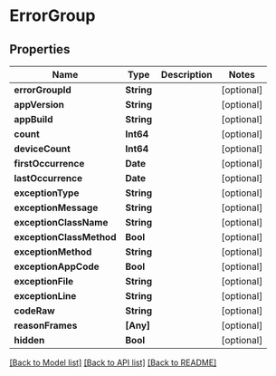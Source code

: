 # ErrorGroup

## Properties
Name | Type | Description | Notes
------------ | ------------- | ------------- | -------------
**errorGroupId** | **String** |  | [optional] 
**appVersion** | **String** |  | [optional] 
**appBuild** | **String** |  | [optional] 
**count** | **Int64** |  | [optional] 
**deviceCount** | **Int64** |  | [optional] 
**firstOccurrence** | **Date** |  | [optional] 
**lastOccurrence** | **Date** |  | [optional] 
**exceptionType** | **String** |  | [optional] 
**exceptionMessage** | **String** |  | [optional] 
**exceptionClassName** | **String** |  | [optional] 
**exceptionClassMethod** | **Bool** |  | [optional] 
**exceptionMethod** | **String** |  | [optional] 
**exceptionAppCode** | **Bool** |  | [optional] 
**exceptionFile** | **String** |  | [optional] 
**exceptionLine** | **String** |  | [optional] 
**codeRaw** | **String** |  | [optional] 
**reasonFrames** | **[Any]** |  | [optional] 
**hidden** | **Bool** |  | [optional] 

[[Back to Model list]](../README.md#documentation-for-models) [[Back to API list]](../README.md#documentation-for-api-endpoints) [[Back to README]](../README.md)


